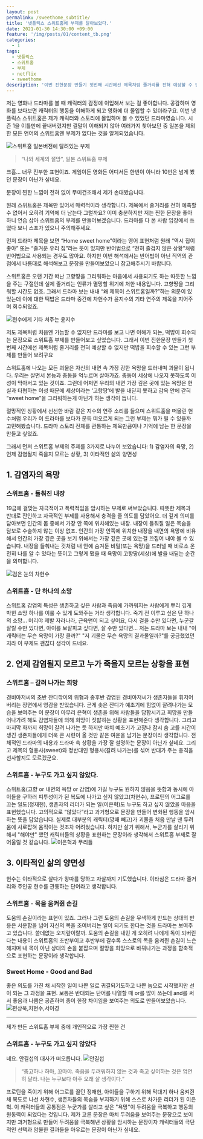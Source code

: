 ```yaml
---
layout: post
permalink: /sweethome_subtitle/
title: '넷플릭스 스위트홈에 부제를 달아보았다.'
date: 2021-01-30 14:30:00 +09:00
feature: '/img/posts/01/content_tb.png'
categories:
  - 1
tags:
  - 넷플릭스
  - 스위트홈
  - 부제
  - netflix
  - sweethome
description: '이번 진한문장 만들기 첫번째 시간에선 제목처럼 줄거리를 전혀 예상할 수 없지만 떡밥을 회수할 수 있는 그런 부제를 만들어보려구요.'
---
```



저는 영화나 드라마를 볼 때 캐릭터의 감정에 이입해서 보는 걸 좋아합니다. 공감하며 영화를 보다보면 캐릭터의 행동을 이해하게 되고 영화에 더 몰입할 수 있더라구요. 이번 넷플릭스 스위트홈은 제가 캐릭터와 스토리에 몰입하며 볼 수 있었던 드라마였습니다. 시즌 1을 이틀만에 끝내버렸지만 결말이 이해되지 않아 여러가지 찾아보던 중 일본을 제외한 모든 언어의 스위트홈엔 부제가 없다는 것을 알게되었습니다.

<img alt = "스위트홈 일본버전에 달려있는 부제" src="/img/posts/01/japan_subtitle2.jpg">

>“나와 세계의 절망”, 일본 스위트홈 부제

크흠... 너무 진부한 표현이죠. 게임이든 영화든 어디서든 한번이 아니라 10번은 넘게 봤던 문장이 아닌가 싶네요.

문장이 찐한 느낌이 전혀 없이 무미건조해서 제가 손대봤습니다.

원래 스위트홈은 제목만 있어서 매력적이라 생각합니다. 제목에서 줄거리를 전혀 예측할 수 없어서 오히려 기억에 더 남는다 그럴까요? 이미 충분하지만 저는 찐한 문장을 좋아하니 연습 삼아 스위트홈의 부제를 만들어보겠습니다. 드라마를 다 본 사람 입장에서 쓰였다 보니 스포가 있으니 주의해주세요.

먼저 드라마 제목을 보면 “Home sweet home”이라는 영어 표현처럼 원래 “역시 집이 좋아” 또는 “즐거운 우리 집”라는 뜻이 있지만 반어법으로 “전혀 즐겁지 않은 상황”처럼 반어법으로 사용되는 경우도 많아요. 하지만 이번 해석에서는 반어법이 아닌 직역의 관점에서 나름대로 해석해보고 문장을 만들어보았으니 참고해주시기 바랍니다.

스위트홈은 오랜 기간 떠난 고향땅을 그리워하는 마음에서 사용되기도 하는 따듯한 느낌을 주는 구절인데 실제 줄거리는 인류가 멸망할 위기에 처한 내용입니다. 고향땅을 그리워할 시간도 없죠. 그래서 드라마 보는 내내 “왜 제목이 스위트홈일까?”하는 의문이 있었는데 이에 대한 떡밥은 드라마 중간에 차현수가 윤지수의 기타 연주의 제목을 지어주며 회수되었죠.

![현수에게 기타 쳐주는 윤지수](/img/posts/01/hyunsoojisoo.png)

저도 제목처럼 처음엔 가늠할 수 없지만 드라마를 보고 나면 이해가 되는, 떡밥이 회수되는 문장으로 스위트홈 부제를 만들어보고 싶었습니다. 그래서 이번 진한문장 만들기 첫번째 시간에선 제목처럼 줄거리를 전혀 예상할 수 없지만 떡밥을 회수할 수 있는 그런 부제를 만들어 보려구요

스위트홈에 나오는 모든 괴물은 자신의 내면 속 가장 강한 욕망을 드러내며 괴물이 됩니다. 우리는 살면서 본능과 충동을 억누르며 살아가죠. 충동이 세상에 나오지 못하도록 이성이 막아서고 있는 것이죠. 그런데 어쩌면 우리의 내면 가장 깊은 곳에 있는 욕망은 현실과 타협하는 이성 때문에 세상이라는 ‘고향땅’에 발을 내딛지 못하고 감옥 안에 갇혀 “sweet home”을 그리워하는게 아닌가 하는 생각이 듭니다.

절망적인 상황에서 선선한 바람 같은 지수의 연주 소리를 들으며 스위트홈을 떠올린 현수처럼 우리가 이 드라마를 보다가 문득 떠오르게 되는 그런 부제는 뭐가 될 수 있을까 고민해봤습니다. 드라마 스토리 전체를 관통하는 제목만큼이나 기억에 남는 한 문장을 만들고 싶었죠.

그래서 먼저 스위트홈 부제의 주제를 3가지로 나누어 보았습니다: 1) 감염자의 욕망, 2) 언제 감염될지 죽을지 모르는 상황, 3) 이타적인 삶의 양면성

## 1. 감염자의 욕망
### 스위트홈 - 들춰진 내장
19금에 걸맞는 자극적이고 폭력적임을 암시하는 부제로 써보았습니다. 따뜻한 제목과 반대로 잔인하고 자극적인 부제를 사용해서 충격을 줄 의도를 담았어요. 더 깊게 의미를 담아보면 인간의 몸 중에서 가장 안 쪽에 위치해있는 내장. 내장이 들춰질 일은 목숨을 담보로 수술하지 않는 이상 없죠. 인간의 가장 안쪽에 위치한 내장을 내면의 욕망에 비유해서 인간의 가장 깊은 곳을 보기 위해서는 가장 깊은 곳에 있는걸 끄집어 내야 볼 수 있습니다. 내장을 들춰내는 것처럼 내 안에 숨겨둔 비밀(또는 욕망)을 드러낼 때 비로소 온전히 나를 알 수 있다는 뜻이고 그렇게 됐을 때 욕망이 고향땅(세상)에 발을 내딛는 순간을 의미합니다.

![검은 눈의 차현수](/img/posts/01/hyunsoo.png)

### 스위트홈 - 단 하나의 소망
스위트홈 감염의 특성은 생존하고 싶은 사람과 죽음에 가까워지는 사람에게 뿌리 깊게 박힌 소망 하나를 이룰 수 있게 도와주는 거라 생각합니다. 죽기 전 이루고 싶은 단 하나의 소망... 머리야 제발 자라나라, 근육맨이 되고 싶어요, 다시 걸을 수만 있다면, 누군갈 살릴 수만 있다면, 아이를 보살피고 싶다면, 살 수만 있다면... 저는 드라마 보는 내내 "이 캐릭터는 무슨 욕망이 가장 클까?" "저 괴물은 무슨 욕망의 결과물일까?"를 궁금했었던 지라 이 부제도 괜찮다 생각이 드네요.

## 2. 언제 감염될지 모르고 누가 죽을지 모르는 상황을 표현
### 스위트홈 – 갈려 나가는 희망
경비아저씨의 초반 잔디깎이의 위협과 중후반 감염된 경비아저씨가 생존자들을 휘저어버리는 장면에서 영감을 받았습니다. 곧게 솟은 잔디가 예초기에 힘없이 잘려나가는 모습을 보여주는 이 문장이 아무리 은혁이 생존을 위해 사람들을 담합시키고 희망을 만들어나가려 해도 감염자들에 의해 희망이 짓밟히는 상황을 표현해준다 생각합니다. 그리고 마지막 화까지 희망이 갈려 나가는 듯 하지만 마치 예초기가 고장나 잠시 숨 고를 시간이 생긴 생존자들에게 더욱 큰 시련이 올 것만 같은 여운을 남기는 문장이라 생각합니다. 전체적인 드라마의 내용과 드라마 속 상황을 가장 잘 설명하는 문장이 아닌가 싶네요. 그리고 제목의 형용사(sweet)와 정반대인 형용사(갈려 나가는)를 섞어 반대가 주는 충격을 선사할지도 모르겠군요.
### 스위트홈 - 누구도 가고 싶지 않았다.
스위트홈(고향 or 내면의 욕망 or 감염)에 가길 누구도 원하지 않음을 뜻함과 동시에 아이들을 구하러 피투성이가 된 복도에 나가고 싶지 않았고(차현수), 프로틴의 어그로를 끄는 일도(정재헌), 생존자의 리더가 되는 일(이은혁)도 누구도 하고 싶지 않았을 마음을 표현했습니다. 고의적으로 “않았다”라고 과거형으로 문장을 만들어 변화된 행동을 암시하는 뜻을 담았습니다. 실제로 대부분의 캐릭터(깡패 빼고)가 괴물을 처음 만날 땐 두려움에 사로잡혀 움직이는 것조차 어려웠습니다. 하지만 살기 위해서, 누군가를 살리기 위해서 "해야만" 했던 캐릭터들의 상황을 표현하는 문장이라 생각해서 스위트홈 부제로 잘 어울릴 것 같습니다.
![이은혁과 무리들](/img/posts/01/eunhyuk.webp)
## 3. 이타적인 삶의 양면성
현수는 이타적으로 살다가 왕따를 당하고 자살까지 기도했습니다. 이타심은 드라마 줄거리와 주인공 현수를 관통하는 단어라고 생각합니다.
### 스위트홈 - 목을 움켜쥔 손길
도움의 손길이라는 표현이 있죠. 그러나 그런 도움의 손길을 무색하게 만드는 상대의 반응은 서운함을 넘어 자신의 목을 조여버리는 일이 되기도 한다는 것을 드라마는 보여주고 있습니다. 쓸데없는 오지랖이랄까. 도움의 손길을 내민 게 오히려 나에게 독이 되버린다는 내용이 스위트홈의 초반부이고 후반부에 갈수록 스스로의 목을 움켜쥔 손길이 느슨해지며 내 목이 아닌 상대의 손을 붙잡으며 절망을 희망으로 바꿔나가는 과정을 함축적으로 표현하는 문장이라 생각합니다.
### Sweet Home - Good and Bad
좋은 의도를 가진 채 시작한 일이 나쁜 일로 귀결되기도하고 나쁜 놈으로 시작했지만 선이 되는 그 과정을 표현. 보통은 반대되는 단어를 나열할 때 or를 많이 쓰는데 and를 써서 좋음과 나쁨은 공존하며 종이 한장 차이임을 보여주는 의도로 만들어보았습니다.
![편상욱,차현수,서이경](/img/posts/01/hyunsoo2.png)

***

제가 만든 스위트홈 부제 중에 개인적으로 가장 찐한 건

### 스위트홈 - 누구도 가고 싶지 않았다

네요. 안길섭의 대사가 떠오릅니다.
![안길섭](/img/posts/01/gilsup.jpg)
>“충고하나 하마, 꼬마야. 죽음을 두려워하지 않는 것과 죽고 싶어하는 것은 엄연히 달라. 나는 누구보다 아주 오래 살 생각이다.”

프로틴을 죽이기 위해 어그로를 끌던 정재헌, 아이들을 구하기 위해 막대기 하나 움켜쥔 채 복도로 나선 차현수, 생존자들의 목숨을 부지하기 위해 스스로 차가운 리더가 된 이은혁.
이 캐릭터들의 공통점은 누군가를 살리고 싶은 "욕망"이 두려움을 극복하고 행동의 원동력이 되었다는 것입니다. 제가 고른 문장은 마치 두려움을 보여주는 문장으로 보이지만 과거형으로 만들어 두려움을 극복해낸 상황을 암시하는 문장이자 캐릭터들의 극단적인 선택과 암울한 결과들을 아우르는 문장이 아닌가 싶네요.
